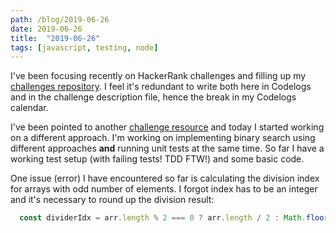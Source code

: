 ```yaml
---
path: /blog/2019-06-26
date: 2019-06-26
title:  "2019-06-26"
tags: [javascript, testing, node]
---
```


I've been focusing recently on HackerRank challenges and filling up my [challenges repository](https://github.com/msieroslawska/coding-problems). I feel it's redundant to write both here in Codelogs and in the challenge description file, hence the break in my Codelogs calendar.

I've been pointed to another [challenge resource](http://codekata.com/) and today I started working on a different approach. I'm working on implementing binary search using different approaches **and** running unit tests at the same time. So far I have a working test setup (with failing tests! TDD FTW!) and some basic code.

One issue (error) I have encountered so far is calculating the division index for arrays with odd number of elements. I forgot index has to be an integer and it's necessary to round up the division result:

```javascript
  const dividerIdx = arr.length % 2 === 0 ? arr.length / 2 : Math.floor(arr.length / 2) + 1;
```
